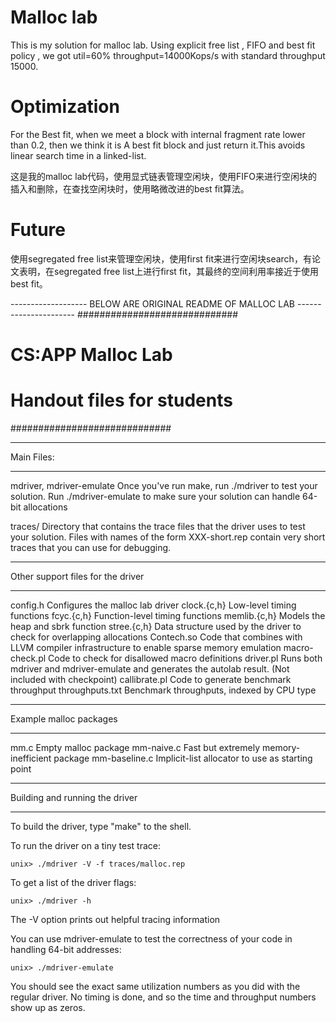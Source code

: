 # Malloc lab 
This is  my solution for malloc lab.
Using explicit free list , FIFO and best fit policy , we got util=60% throughput=14000Kops/s with standard throughput 15000.
# Optimization
For the Best fit, when we meet a block with internal fragment rate lower than 0.2, then we think it is A best fit block and just return
it.This avoids linear search time in a linked-list.

这是我的malloc lab代码，使用显式链表管理空闲块，使用FIFO来进行空闲块的插入和删除，在查找空闲块时，使用略微改进的best fit算法。

# Future
使用segregated free list来管理空闲块，使用first fit来进行空闲块search，有论文表明，在segregated free list上进行first fit，其最终的空间利用率接近于使用best fit。


------------------- BELOW ARE ORIGINAL README OF MALLOC LAB ----------------------
#############################
# CS:APP Malloc Lab
# Handout files for students
#############################

***********
Main Files:
***********

mdriver, mdriver-emulate
        Once you've run make, run ./mdriver to test
        your solution.  Run ./mdriver-emulate to make sure your
        solution can handle 64-bit allocations

traces/
	Directory that contains the trace files that the driver uses
	to test your solution. Files with names of the form XXX-short.rep
	contain very short traces that you can use for debugging.

**********************************
Other support files for the driver
**********************************
config.h	Configures the malloc lab driver
clock.{c,h}	Low-level timing functions
fcyc.{c,h}	Function-level timing functions
memlib.{c,h}	Models the heap and sbrk function
stree.{c,h}     Data structure used by the driver to check for
		overlapping allocations
Contech.so	Code that combines with LLVM compiler infrastructure
		to enable sparse memory emulation
macro-check.pl  Code to check for disallowed macro definitions
driver.pl	Runs both mdriver and mdriver-emulate and generates
		the autolab result.  (Not included with checkpoint)
callibrate.pl   Code to generate benchmark throughput
throughputs.txt Benchmark throughputs, indexed by CPU type

***********************
Example malloc packages
***********************
mm.c            Empty malloc package
mm-naive.c      Fast but extremely memory-inefficient package
mm-baseline.c   Implicit-list allocator to use as starting point

*******************************
Building and running the driver
*******************************
To build the driver, type "make" to the shell.

To run the driver on a tiny test trace:

	unix> ./mdriver -V -f traces/malloc.rep

To get a list of the driver flags:

	unix> ./mdriver -h

The -V option prints out helpful tracing information

You can use mdriver-emulate to test the correctness of your code in
handling 64-bit addresses:

	unix> ./mdriver-emulate

You should see the exact same utilization numbers as you did with the
regular driver.  No timing is done, and so the time and throughput
numbers show up as zeros.

